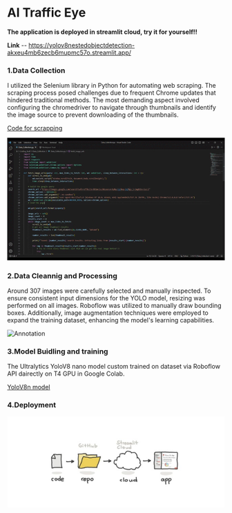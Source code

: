 # AI Traffic Eye

**The application is deployed in streamlit cloud, try it for yourself!!**

**Link** -- https://yolov8nestedobjectdetection-akxeu4mb6zecb6mupmc57o.streamlit.app/

### 1.Data Collection 
I utilized the Selenium library in Python for automating web scraping. The scraping process posed challenges due to frequent Chrome updates that hindered traditional methods. The most demanding aspect involved configuring the chromedriver to navigate through thumbnails and identify the image source to prevent downloading of the thumbnails.

[Code for scrapping](https://github.com/kailas711/YoloV5_Nested_Object_Detection/blob/main/Data_Collection.py)


![Data_collection](https://github.com/kailas711/AI-Traffic-Eye/blob/main/assets/Data%20Collection.gif?raw=true)



### 2.Data Cleannig and Processing
Around 307 images were carefully selected and manually inspected. To ensure consistent input dimensions for the YOLO model, resizing was performed on all images. Roboflow was utilized to manually draw bounding boxes. Additionally, image augmentation techniques were employed to expand the training dataset, enhancing the model's learning capabilities.

![Annotation](https://github.com/kailas711/AI-Traffic-Eye/blob/main/assets/Data%20Annotation.gif?raw=true)


### 3.Model Buidling and training
The Ultralytics YoloV8 nano model custom trained on dataset via Roboflow API dairectly on T4 GPU in Google Colab.

[YoloV8n model](https://github.com/kailas711/YoloV5_Nested_Object_Detection/blob/main/YoloV8%20Training.ipynb)


### 4.Deployment 
![image](https://github.com/kailas711/AI-Traffic-Eye/blob/main/assets/streamlit.jpeg?raw=true)

